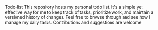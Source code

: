   Todo-list
This repository hosts my personal todo list. It's a simple yet effective way for me to keep track of tasks, prioritize work, and maintain a versioned history of changes. Feel free to browse through and see how I manage my daily tasks. Contributions and suggestions are welcome!
